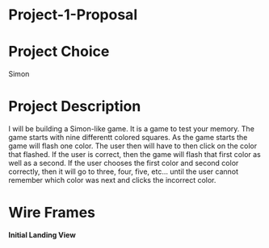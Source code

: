 # Project-1-Proposal
# Project Choice
Simon
# Project Description
I will be building a Simon-like game. It is a game to test your memory. The game starts with nine differentt colored squares. As the game starts the game will flash one color. The user then will have to then click on the color that flashed. If the user is correct, then the game will flash that first color as well as a second. If the user chooses the first color and second color correctly, then it will go to three, four, five, etc... until the user cannot remember which color was next and clicks the incorrect color. 
# Wire Frames
**Initial Landing View**
